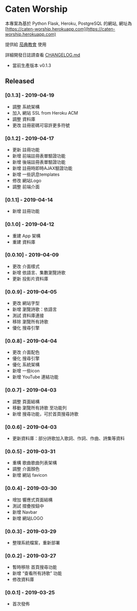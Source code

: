 # Caten Worship

本專案為基於 Python Flask, Heroku, PostgreSQL 的網站,
網址為 [https://caten-worship.herokuapp.com](https://caten-worship.herokuapp.com)

提供給 [茄典教會](https://caten-church.com) 使用

詳細開發日誌請查看 [CHANGELOG.md](https://github.com/saltchang/caten-worship/blob/master/CHANGELOG.md)

- 當前生產版本 v0.1.3

## Released

### [0.1.3] - 2019-04-19

- 調整 系統架構
- 加入 網站 SSL from Heroku ACM
- 調整 資料庫
- 更改 註冊密碼可容許更多符號

### [0.1.2] - 2019-04-17

- 更新 註冊功能
- 新增 前端註冊表單驗證功能
- 新增 後端註冊表單驗證功能
- 新增 註冊時即時AJAX驗證功能
- 新增 一些訊息templates
- 修改 網站Logo
- 調整 前端介面

### [0.1.1] - 2019-04-14

- 新增 註冊功能

### [0.1.0] - 2019-04-12

- 重建 App 架構
- 重建 資料庫

### [0.0.10] - 2019-04-09

- 更改 介面樣式
- 新增 依語言、集數瀏覽詩歌
- 更新 投影片資料庫

### [0.0.9] - 2019-04-05

- 更改 網站字型
- 新增 瀏覽詩歌：依語言
- 測試 資料庫連接
- 移除 瀏覽所有詩歌
- 優化 搜尋引擎

### [0.0.8] - 2019-04-04

- 更改 介面配色
- 優化 搜尋引擎
- 優化 系統架構
- 新增 一些icon
- 新增 YouTube 連結功能

### [0.0.7] - 2019-04-03

- 調整 頁面結構
- 移動 瀏覽所有詩歌 至功能列
- 新增 搜尋功能，可於首頁搜尋詩歌

### [0.0.6] - 2019-04-03

- 更新資料庫：部分詩歌加入歌詞、作詞、作曲、詩集等資料

### [0.0.5] - 2019-03-31

- 重構 歌曲歌曲列表架構
- 調整 介面顏色
- 新增 網站 favicon

### [0.0.4] - 2019-03-30

- 增加 響應式頁面結構
- 測試 摺疊按鈕中
- 新增 Navbar
- 新增 網站LOGO

### [0.0.3] - 2019-03-29

- 整理系統檔案，重新部署

### [0.0.2] - 2019-03-27

- 暫時移除 首頁搜尋功能
- 新增 “查看所有詩歌” 功能
- 修改資料庫

### [0.0.1] - 2019-03-25

- 首次發佈
